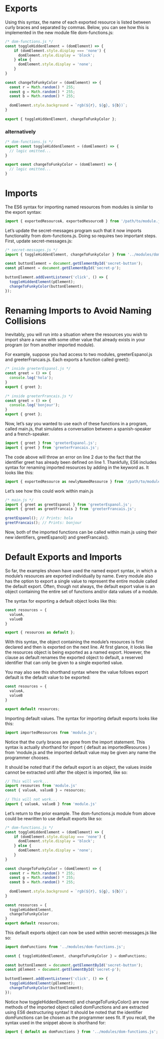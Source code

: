 # Exports
Using this syntax, the name of each exported resource is listed between curly braces and separated by commas. Below, you can see how this is implemented in the new module file dom-functions.js:

```javascript
/* dom-functions.js */
const toggleHiddenElement = (domElement) => {
    if (domElement.style.display === 'none') {
      domElement.style.display = 'block';
    } else {
      domElement.style.display = 'none';
    }
}
 
const changeToFunkyColor = (domElement) => {
  const r = Math.random() * 255;
  const g = Math.random() * 255;
  const b = Math.random() * 255;
 
  domElement.style.background = `rgb(${r}, ${g}, ${b})`;
}
 
export { toggleHiddenElement, changeToFunkyColor };
```


### alternatively

```javascript
/* dom-functions.js */
export const toggleHiddenElement = (domElement) => {
  // logic omitted...
}
 
export const changeToFunkyColor = (domElement) => {
  // logic omitted...
}
```




# Imports

The ES6 syntax for importing named resources from modules is similar to the export syntax:

```javascript
import { exportedResourceA, exportedResourceB } from '/path/to/module.js';
```


Let’s update the secret-messages program such that it now imports functionality from dom-functions.js. Doing so requires two important steps. First, update secret-messages.js:

```javascript
/* secret-messages.js */
import { toggleHiddenElement, changeToFunkyColor } from '../modules/dom-functions.js';
 
const buttonElement = document.getElementById('secret-button');
const pElement = document.getElementById('secret-p');
 
buttonElement.addEventListener('click', () => {
  toggleHiddenElement(pElement);
  changeToFunkyColor(buttonElement);
});
```




# Renaming Imports to Avoid Naming Collisions
Inevitably, you will run into a situation where the resources you wish to import share a name with some other value that already exists in your program (or from another imported module).

For example, suppose you had access to two modules, greeterEspanol.js and greeterFrancais.js. Each exports a function called greet():

```javascript
/* inside greeterEspanol.js */
const greet = () => {
  console.log('hola');
}
export { greet };
 
/* inside greeterFrancais.js */
const greet = () => {
  console.log('bonjour');
}
export { greet };
```

Now, let’s say you wanted to use each of these functions in a program, called main.js, that simulates a conversation between a spanish-speaker and a french-speaker.

```javascript
import { greet } from 'greeterEspanol.js';
import { greet } from 'greeterFrancais.js';
```
The code above will throw an error on line 2 due to the fact that the identifier greet has already been defined on line 1. Thankfully, ES6 includes syntax for renaming imported resources by adding in the keyword as. It looks like this:

```javascript
import { exportedResource as newlyNamedResource } from '/path/to/module'
```

Let’s see how this could work within main.js

```javascript
/* main.js */
import { greet as greetEspanol } from 'greeterEspanol.js';
import { greet as greetFrancais } from 'greeterFrancais.js';
 
greetEspanol(); // Prints: hola
greetFrancais(); // Prints: bonjour
```

Now, both of the imported functions can be called within main.js using their new identifiers, greetEspanol() and greetFrancais().




# Default Exports and Imports

So far, the examples shown have used the named export syntax, in which a module’s resources are exported individually by name. Every module also has the option to export a single value to represent the entire module called the default export. Often, though not always, the default export value is an object containing the entire set of functions and/or data values of a module.

The syntax for exporting a default object looks like this:

```javascript
const resources = { 
  valueA, 
  valueB 
}

export { resources as default };
```

With this syntax, the object containing the module’s resources is first declared and then is exported on the next line. At first glance, it looks like the resources object is being exported as a named export. However, the clause as default renames the exported object to default, a reserved identifier that can only be given to a single exported value.

You may also see this shorthand syntax where the value follows export default is the default value to be exported:

```javascript
const resources = {
  valueA,
  valueB
}

export default resources;
```

Importing default values.
The syntax for importing default exports looks like this:

```javascript
import importedResources from 'module.js';
```

Notice that the curly braces are gone from the import statement. This syntax is actually shorthand for import { default as importedResources } from 'module.js and the imported default value may be given any name the programmer chooses.

It should be noted that if the default export is an object, the values inside cannot be extracted until after the object is imported, like so:

```javascript
// This will work...
import resources from 'module.js'
const { valueA, valueB } = resources;
 
// This will not work...
import { valueA, valueB } from 'module.js'
```

Let’s return to the prior example. The dom-functions.js module from above could be rewritten to use default exports like so:

```javascript
/* dom-functions.js */
const toggleHiddenElement = (domElement) => {
    if (domElement.style.display === 'none') {
      domElement.style.display = 'block';
    } else {
      domElement.style.display = 'none';
    }
}
 
const changeToFunkyColor = (domElement) => {
  const r = Math.random() * 255;
  const g = Math.random() * 255;
  const b = Math.random() * 255;
 
  domElement.style.background = `rgb(${r}, ${g}, ${b})`;
}
 
const resources = { 
  toggleHiddenElement, 
  changeToFunkyColor
}
export default resources;
```

This default exports object can now be used within secret-messages.js like so:

```javascript
import domFunctions from '../modules/dom-functions.js';
 
const { toggleHiddenElement, changeToFunkyColor } = domFunctions;
 
const buttonElement = document.getElementById('secret-button');
const pElement = document.getElementById('secret-p');
 
buttonElement.addEventListener('click', () => {
  toggleHiddenElement(pElement);
  changeToFunkyColor(buttonElement);
});
```

Notice how toggleHiddenElement() and changeToFunkyColor() are now methods of the imported object called domFunctions and are extracted using ES6 destructuring syntax! It should be noted that the identifier domFunctions can be chosen as the programmer sees fit. If you recall, the syntax used in the snippet above is shorthand for:

```javascript
import { default as domFunctions } from '../modules/dom-functions.js';
```



